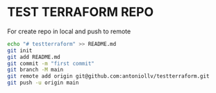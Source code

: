 # TEST TERRAFORM REPO

For create repo in local and push to remote
```BASH
echo "# testterraform" >> README.md
git init
git add README.md
git commit -m "first commit"
git branch -M main
git remote add origin git@github.com:antoniollv/testterraform.git
git push -u origin main
```

